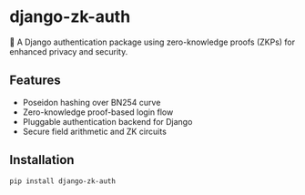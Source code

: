 # django-zk-auth

🔐 A Django authentication package using zero-knowledge proofs (ZKPs) for enhanced privacy and security.

## Features

- Poseidon hashing over BN254 curve
- Zero-knowledge proof-based login flow
- Pluggable authentication backend for Django
- Secure field arithmetic and ZK circuits

## Installation

```bash
pip install django-zk-auth

